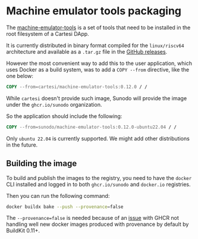 # Machine emulator tools packaging

The [machine-emulator-tools](https://github.com/cartesi/machine-emulator-tools) is a set of tools that need to be installed in the root filesystem of a Cartesi DApp.

It is currently distributed in binary format compiled for the `linux/riscv64` architecture and available as a `.tar.gz` file in the [GitHub releases](https://github.com/cartesi/machine-emulator-tools/releases).

However the most convenient way to add this to the user application, which uses Docker as a build system, was to add a `COPY --from` directive, like the one below:

```dockerfile
COPY --from=cartesi/machine-emulator-tools:0.12.0 / /
```

While `cartesi` doesn't provide such image, Sunodo will provide the image under the `ghcr.io/sunodo` organization.

So the application should include the following:

```dockerfile
COPY --from=sunodo/machine-emulator-tools:0.12.0-ubuntu22.04 / /
```

Only `ubuntu 22.04` is currently supported. We might add other distributions in the future.

## Building the image

To build and publish the images to the registry, you need to have the `docker` CLI installed and logged in to both `ghcr.io/sunodo` and `docker.io` registries.

Then you can run the following command:

```bash
docker buildx bake --push --provenance=false
```

The `--provenance=false` is needed because of an [issue](https://github.com/docker/buildx/issues/1509#issuecomment-1378454396) with GHCR not handling well new docker images produced with provenance by default by BuildKit 0.11+.
